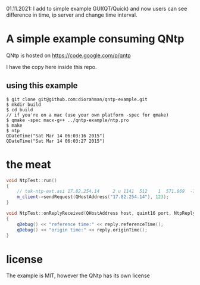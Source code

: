 01.11.2021: I add to simple example GUI(QT/Quick) and now users can see difference in time, ip server and change time interval. 


# A simple example consuming QNtp

QNtp is hosted on https://code.google.com/p/qntp 

I have the copy here inside this repo.

## using this example

```
$ git clone git@github.com:diorahman/qntp-example.git
$ mkdir build
$ cd build
// if you're on a mac (use your own platform -spec for qmake)
$ qmake -spec macx-g++ ../qntp-example/ntp.pro
$ make
$ ntp
QDateTime("Sat Mar 14 06:03:16 2015") 
QDateTime("Sat Mar 14 06:03:27 2015")
```

# the meat

```cpp
void NtpTest::run()
{
    // tok-ntp-ext.asi 17.82.254.14     2 u 1141  512    1  571.869  -735.58  45.102
    m_client->sendRequest(QHostAddress("17.82.254.14"), 123);
}

void NtpTest::onReplyReceived(QHostAddress host, quint16 port, NtpReply reply)
{
    qDebug() << "reference time:" << reply.referenceTime();
    qDebug() << "origin time:" << reply.originTime();
}
```


# license 
The example is MIT, however the QNtp has its own license
